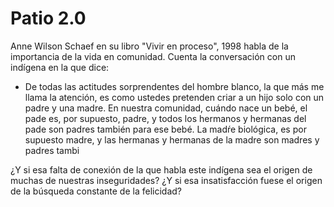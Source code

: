 # Patio 2.0

Anne Wilson Schaef en su libro "Vivir en proceso", 1998 habla de la importancia de la vida en comunidad. Cuenta la conversación con un indígena en la que dice: 

- De todas las actitudes sorprendentes del hombre blanco, la que más me llama la atención, es como ustedes pretenden criar a un hijo solo con un padre y una madre. En nuestra comunidad, cuándo nace un bebé, el pade es, por supuesto, padre, y todos los hermanos y hermanas del pade son padres también para ese bebé. La madŕe biológica, es por supuesto madre, y las hermanas y hermanas de la madre son madres y padres tambi

¿Y si esa falta de conexión de la que habla este indígena sea el origen de muchas de nuestras inseguridades? ¿Y si esa insatisfacción fuese el origen de la búsqueda constante de la felicidad?
